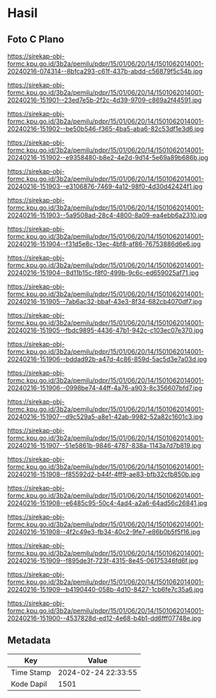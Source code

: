# Hasil

## Foto C Plano

https://sirekap-obj-formc.kpu.go.id/3b2a/pemilu/pdpr/15/01/06/20/14/1501062014001-20240216-074314--8bfca293-c61f-437b-abdd-c56879f5c54b.jpg

https://sirekap-obj-formc.kpu.go.id/3b2a/pemilu/pdpr/15/01/06/20/14/1501062014001-20240216-151901--23ed7e5b-2f2c-4d39-9709-c869a2f44591.jpg

https://sirekap-obj-formc.kpu.go.id/3b2a/pemilu/pdpr/15/01/06/20/14/1501062014001-20240216-151902--be50b546-f365-4ba5-aba6-82c53df1e3d6.jpg

https://sirekap-obj-formc.kpu.go.id/3b2a/pemilu/pdpr/15/01/06/20/14/1501062014001-20240216-151902--e9358480-b8e2-4e2d-9d14-5e69a89b686b.jpg

https://sirekap-obj-formc.kpu.go.id/3b2a/pemilu/pdpr/15/01/06/20/14/1501062014001-20240216-151903--e3106876-7469-4a12-98f0-4d30d42424f1.jpg

https://sirekap-obj-formc.kpu.go.id/3b2a/pemilu/pdpr/15/01/06/20/14/1501062014001-20240216-151903--5a9508ad-28c4-4800-8a09-ea4ebb6a2310.jpg

https://sirekap-obj-formc.kpu.go.id/3b2a/pemilu/pdpr/15/01/06/20/14/1501062014001-20240216-151904--f31d5e8c-13ec-4bf8-af86-76753886d6e6.jpg

https://sirekap-obj-formc.kpu.go.id/3b2a/pemilu/pdpr/15/01/06/20/14/1501062014001-20240216-151904--8d11b15c-f8f0-499b-9c6c-ed659025af71.jpg

https://sirekap-obj-formc.kpu.go.id/3b2a/pemilu/pdpr/15/01/06/20/14/1501062014001-20240216-151905--7ab6ac32-bbaf-43e3-8f34-682cb4070df7.jpg

https://sirekap-obj-formc.kpu.go.id/3b2a/pemilu/pdpr/15/01/06/20/14/1501062014001-20240216-151905--fbdc9895-4436-47b1-942c-c103ec07e370.jpg

https://sirekap-obj-formc.kpu.go.id/3b2a/pemilu/pdpr/15/01/06/20/14/1501062014001-20240216-151906--bddad92b-a47d-4c86-859d-5ac5d3e7a03d.jpg

https://sirekap-obj-formc.kpu.go.id/3b2a/pemilu/pdpr/15/01/06/20/14/1501062014001-20240216-151906--0998be74-44ff-4a76-a903-8c356607bfd7.jpg

https://sirekap-obj-formc.kpu.go.id/3b2a/pemilu/pdpr/15/01/06/20/14/1501062014001-20240216-151907--d9c529a5-a8e1-42ab-9982-52a82c1601c3.jpg

https://sirekap-obj-formc.kpu.go.id/3b2a/pemilu/pdpr/15/01/06/20/14/1501062014001-20240216-151907--51e5861b-9846-4787-838a-1143a7d7b819.jpg

https://sirekap-obj-formc.kpu.go.id/3b2a/pemilu/pdpr/15/01/06/20/14/1501062014001-20240216-151908--f85592d2-b44f-4ff9-ae83-bfb32cfb850b.jpg

https://sirekap-obj-formc.kpu.go.id/3b2a/pemilu/pdpr/15/01/06/20/14/1501062014001-20240216-151908--e6485c95-50c4-4ad4-a2a6-64ad56c26841.jpg

https://sirekap-obj-formc.kpu.go.id/3b2a/pemilu/pdpr/15/01/06/20/14/1501062014001-20240216-151908--4f2c49e3-fb34-40c2-9fe7-e86b0b5f5f16.jpg

https://sirekap-obj-formc.kpu.go.id/3b2a/pemilu/pdpr/15/01/06/20/14/1501062014001-20240216-151909--f895de3f-723f-4315-8e45-06175346fd6f.jpg

https://sirekap-obj-formc.kpu.go.id/3b2a/pemilu/pdpr/15/01/06/20/14/1501062014001-20240216-151909--b4190440-058b-4d10-8427-1cb6fe7c35a6.jpg

https://sirekap-obj-formc.kpu.go.id/3b2a/pemilu/pdpr/15/01/06/20/14/1501062014001-20240216-151900--4537828d-ed12-4e68-b4b1-dd6fff07748e.jpg


## Metadata

| Key        | Value               |
| ---------- | ------------------- |
| Time Stamp | 2024-02-24 22:33:55 |
| Kode Dapil | 1501                |



